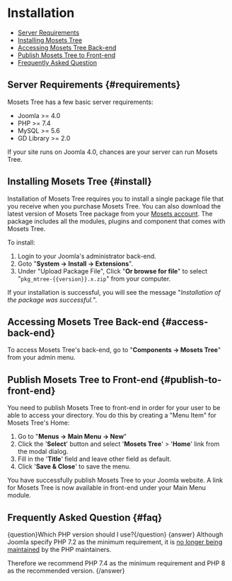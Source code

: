 # Installation

- [Server Requirements]({{version}}/installation#requirements)
- [Installing Mosets Tree]({{version}}/installation#install)
- [Accessing Mosets Tree Back-end]({{version}}/installation#back-end)
- [Publish Mosets Tree to Front-end]({{version}}/installation#publish-to-front-end)
- [Frequently Asked Question]({{version}}/installation#faq)

## Server Requirements {#requirements}

Mosets Tree has a few basic server requirements:

- Joomla >= 4.0
- PHP >= 7.4
- MySQL >= 5.6
- GD Library >= 2.0

If your site runs on Joomla 4.0, chances are your server can run Mosets Tree.

## Installing Mosets Tree {#install}

Installation of Mosets Tree requires you to install a single package file that you receive when you purchase Mosets Tree. You can also download the latest version of Mosets Tree package from your [Mosets account](http://www.mosets.com/login/). The package includes all the modules, plugins and component that comes with Mosets Tree.

To install:

1. Login to your Joomla's administrator back-end.
2. Goto "**System -> Install -> Extensions**".
3. Under "Upload Package File", Click "**Or browse for file**" to select "`pkg_mtree-{{version}}.x.zip`" from your computer.

If your installation is successful, you will see the message "_Installation of the package was successful._".

## Accessing Mosets Tree Back-end {#access-back-end}

To access Mosets Tree's back-end, go to "**Components -> Mosets Tree**" from your admin menu.

## Publish Mosets Tree to Front-end {#publish-to-front-end}

You need to publish Mosets Tree to front-end in order for your user to be able to access your directory. You do this by creating a "Menu Item" for Mosets Tree's Home:

1. Go to "**Menus -> Main Menu -> New**"
2. Click the '**Select**' button and select '**Mosets Tree**' > '**Home**' link from the modal dialog.
3. Fill in the '**Title**' field and leave other field as default.
4. Click '**Save & Close**' to save the menu.

You have successfully publish Mosets Tree to your Joomla website. A link for Mosets Tree is now available in front-end under your Main Menu module.

## Frequently Asked Question {#faq}

{question}Which PHP version should I use?{/question}
{answer}
Although Joomla specify PHP 7.2 as the minimum requirement, it is [no longer being maintained](https://www.php.net/eol.php) by the PHP maintainers.

Therefore we recommend PHP 7.4 as the minimum requirement and PHP 8 as the recommended version.
{/answer}